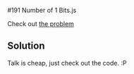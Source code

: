 #191 Number of 1 Bits.js

Check out [the problem](https://leetcode.com/problems/number-of-1-bits/)

## Solution

Talk is cheap, just check out the code. :P